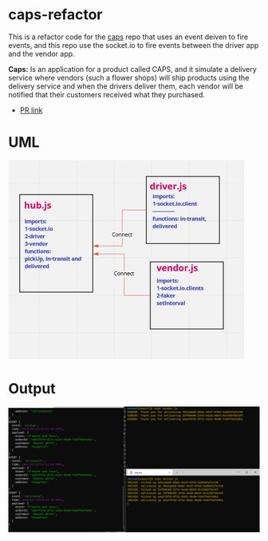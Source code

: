 # caps-refactor

This is a refactor code for the [caps](https://github.com/salammustafa728/caps) repo that uses an event deiven to fire events, and this repo use the socket.io to fire events between the driver app and the vendor app.

**Caps:** Is an application for a product called CAPS, and it simulate a delivery service where vendors (such a flower shops) will ship products using the delivery service and when the drivers deliver them, each vendor will be notified that their customers received what they purchased.

* [PR link](https://github.com/salammustafa728/caps-refactor/pull/1)


# UML 

![uml](./images/UML-Socket.io.png)


# Output

![](./images/output.png)
